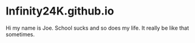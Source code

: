 # Infinity24K.github.io
Hi my name is Joe. School sucks and so does my life. It really be like that sometimes.
